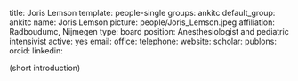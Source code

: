 title: Joris Lemson
template: people-single
groups: ankitc
default_group: ankitc
name: Joris Lemson
picture: people/Joris_Lemson.jpeg
affiliation: Radboudumc, Nijmegen
type: board
position: Anesthesiologist and pediatric intensivist
active: yes
email: 
office: 
telephone: 
website: 
scholar: 
publons: 
orcid: 
linkedin: 

(short introduction)